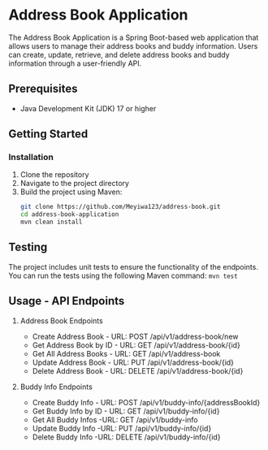 # Address Book Application
The Address Book Application is a Spring Boot-based web application that allows users to manage their address books and 
buddy information. Users can create, update, retrieve, and delete address books and buddy information through a 
user-friendly API.

## Prerequisites
* Java Development Kit (JDK) 17 or higher

## Getting Started

### Installation
1. Clone the repository
2. Navigate to the project directory
3. Build the project using Maven:
    ```bash
    git clone https://github.com/Meyiwa123/address-book.git
    cd address-book-application
    mvn clean install
    ```

## Testing
The project includes unit tests to ensure the functionality of the endpoints.
You can run the tests using the following Maven command:
    ```
    mvn test
    ```

## Usage - API Endpoints
1. Address Book Endpoints
    * Create Address Book - URL: POST /api/v1/address-book/new
    * Get Address Book by ID - URL: GET /api/v1/address-book/{id}
    * Get All Address Books - URL: GET /api/v1/address-book
    * Update Address Book - URL: PUT /api/v1/address-book/{id}
    * Delete Address Book - URL: DELETE /api/v1/address-book/{id}

2. Buddy Info Endpoints
   * Create Buddy Info - URL: POST /api/v1/buddy-info/{addressBookId}
   * Get Buddy Info by ID - URL: GET /api/v1/buddy-info/{id}
   * Get All Buddy Infos -URL: GET /api/v1/buddy-info
   * Update Buddy Info -URL: PUT /api/v1/buddy-info/{id}
   * Delete Buddy Info -URL: DELETE /api/v1/buddy-info/{id}